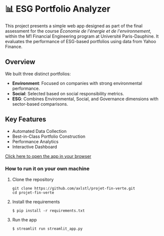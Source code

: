 # 📊 ESG Portfolio Analyzer

This project presents a simple web app designed as part of the final assessment for the course *Économie de l'énergie et de l'environnement*, within the M1 Financial Engineering program at Université Paris-Dauphine. It evaluates the performance of ESG-based portfolios using data from Yahoo Finance.

##  Overview

We built three distinct portfolios:

-  **Environment**: Focused on companies with strong environmental performance.
-  **Social**: Selected based on social responsibility metrics.
-  **ESG**: Combines Environmental, Social, and Governance dimensions with sector-based comparisons.

##  Key Features

- Automated Data Collection
- Best-in-Class Portfolio Construction
- Performance Analytics 
- Interactive Dashboard

[Click here to open the app in your browser](https://projet-fin-verte.streamlit.app/)


### How to run it on your own machine
1. Clone the repository
   
   ```
   git clone https://github.com/axlstl/projet-fin-verte.git
   cd projet-fin-verte
   ```
   
2. Install the requirements

   ```
   $ pip install -r requirements.txt
   ```

3. Run the app

   ```
   $ streamlit run streamlit_app.py
   ```
